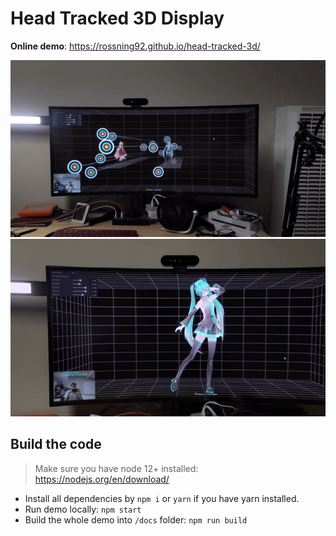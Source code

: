 # Head Tracked 3D Display

**Online demo**: https://rossning92.github.io/head-tracked-3d/

![](./imgs/record1.gif)
![](./imgs/record2.gif)

## Build the code

> Make sure you have node 12+ installed: https://nodejs.org/en/download/

- Install all dependencies by `npm i` or `yarn` if you have yarn installed.
- Run demo locally: `npm start`
- Build the whole demo into `/docs` folder: `npm run build`
